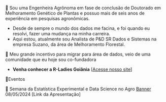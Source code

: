 🌱 Sou uma Engenheira Agrônoma em fase de conclusão de Doutorado em Melhoramento Genético de Plantas e possuo mais de seis anos de experiência em pesquisas agronômicas.
- Desde de sempre o mundo dos dados me facina, e foi quando eu resolvi, fazer uma mudança na minha carreira. 
- Aqui estou, atualmente sou Analista de P&D SR Dados e Sistemas na empresa Suzano, da área de Melhoramento Florestal.

💜 Meu grande incentivo para migrar para área de dados, veio de uma comunidade que eu hoje sou co-fundadora
  - **Venha conhecer a R-Ladies Goiânia** [[Acesse nosso site](https://www.rladiesgyn.com/)]


🔭Eventos

🌱 Semana da Estatística Experimental e Data Science no Agro
[Banner](https://github.com/JenniferLopes/JenniferLopes/assets/67852083/a5aeed73-b51a-4b0a-bf24-e26912ab3db9)
08/05/2024
[Link da Apresentação]


  




<!--
**JenniferLopes/JenniferLopes** is a ✨ _special_ ✨ repository because its `README.md` (this file) appears on your GitHub profile.

Here are some ideas to get you started:

- 🔭 I’m currently working on ...
- 🌱 I’m currently learning ...
- 👯 I’m looking to collaborate on ...
- 🤔 I’m looking for help with ...
- 💬 Ask me about ...
- 📫 How to reach me: ...
- 😄 Pronouns: ...
- ⚡ Fun fact: ...
-->
